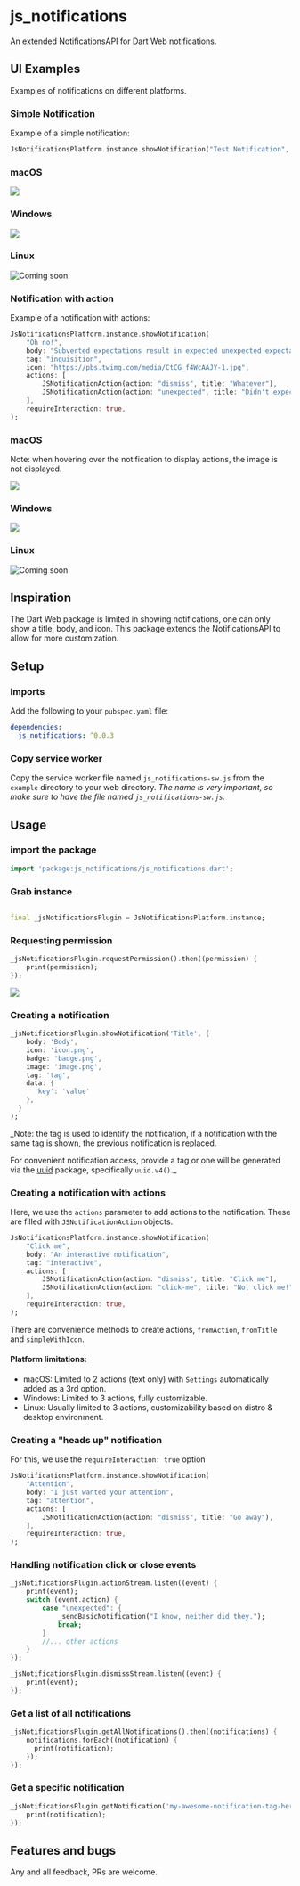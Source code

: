 # js_notifications
An extended NotificationsAPI for Dart Web notifications.

## UI Examples

Examples of notifications on different platforms.

### Simple Notification

Example of a simple notification:

```dart
JsNotificationsPlatform.instance.showNotification("Test Notification", tag: "test");
```

### macOS

![](https://raw.githubusercontent.com/cybex-dev/js_notifications/refs/heads/master/images/macos_simple_notification.png)

### Windows

![](https://raw.githubusercontent.com/cybex-dev/js_notifications/refs/heads/master/images/windows_simple_notification.png)

### Linux

![Coming soon](https://raw.githubusercontent.com/cybex-dev/js_notifications/refs/heads/master/images/linux_simple_notification.png)

### Notification with action

Example of a notification with actions:

```dart
JsNotificationsPlatform.instance.showNotification(
    "Oh no!",
    body: "Subverted expectations result in expected unexpected expectations. Anyway, check the icon...",
    tag: "inquisition",
    icon: "https://pbs.twimg.com/media/CtCG_f4WcAAJY-1.jpg",
    actions: [
        JSNotificationAction(action: "dismiss", title: "Whatever"),
        JSNotificationAction(action: "unexpected", title: "Didn't expect that"),
    ],
    requireInteraction: true,
);
```

### macOS

Note: when hovering over the notification to display actions, the image is not displayed.

![](https://raw.githubusercontent.com/cybex-dev/js_notifications/refs/heads/master/images/macos_unexpected_notification.png)

### Windows

![](https://raw.githubusercontent.com/cybex-dev/js_notifications/refs/heads/master/images/windows_unexpected_notification.png)

### Linux

![Coming soon](https://raw.githubusercontent.com/cybex-dev/js_notifications/refs/heads/master/images/linux_unexpected_notification.png)

## Inspiration
The Dart Web package is limited in showing notifications, one can only show a title, body, and icon. This package extends the NotificationsAPI to allow for more customization.

## Setup

### Imports
Add the following to your `pubspec.yaml` file:
```yaml
dependencies:
  js_notifications: ^0.0.3
```

### Copy service worker
Copy the service worker file named `js_notifications-sw.js` from the `example` directory to your web directory. _The name is very important, so make sure to have the file named `js_notifications-sw.js`._

## Usage

### import the package
```dart
import 'package:js_notifications/js_notifications.dart';
```

### Grab instance
```dart

final _jsNotificationsPlugin = JsNotificationsPlatform.instance;
```


### Requesting permission
```dart
_jsNotificationsPlugin.requestPermission().then((permission) {
    print(permission);
});
```

![](https://raw.githubusercontent.com/cybex-dev/js_notifications/refs/heads/master/images/chrome_permissions.png)

### Creating a notification
```dart
_jsNotificationsPlugin.showNotification('Title', {
    body: 'Body',
    icon: 'icon.png',
    badge: 'badge.png',
    image: 'image.png',
    tag: 'tag',
    data: {
      'key': 'value'
    },
  }
);
```

_Note: the tag is used to identify the notification, if a notification with the same tag is shown, the previous notification is replaced.

For convenient notification access, provide a tag or one will be generated via the [uuid](https://pub.dev/packages/uuid) package, specifically `uuid.v4()`._

### Creating a notification with actions

Here, we use the `actions` parameter to add actions to the notification. These are filled with `JSNotificationAction` objects.

```dart
JsNotificationsPlatform.instance.showNotification(
    "Click me",
    body: "An interactive notification",
    tag: "interactive",
    actions: [
        JSNotificationAction(action: "dismiss", title: "Click me"),
        JSNotificationAction(action: "click-me", title: "No, click me!"),
    ],
    requireInteraction: true,
);
```

There are convenience methods to create actions, `fromAction`, `fromTitle` and `simpleWithIcon`.

#### Platform limitations:
- macOS: Limited to 2 actions (text only) with `Settings` automatically added as a 3rd option. 
- Windows: Limited to 3 actions, fully customizable.
- Linux: Usually limited to 3 actions, customizability based on distro & desktop environment.

### Creating a "heads up" notification

For this, we use the `requireInteraction: true` option

```dart
JsNotificationsPlatform.instance.showNotification(
    "Attention",
    body: "I just wanted your attention",
    tag: "attention",
    actions: [
        JSNotificationAction(action: "dismiss", title: "Go away"),
    ],
    requireInteraction: true,
);
```

### Handling notification click or close events
```dart
_jsNotificationsPlugin.actionStream.listen((event) {
    print(event);
    switch (event.action) {
        case "unexpected": {
            _sendBasicNotification("I know, neither did they.");
            break;
        }
        //... other actions
    }
});

_jsNotificationsPlugin.dismissStream.listen((event) {
    print(event);
});
```


### Get a list of all notifications
```dart
_jsNotificationsPlugin.getAllNotifications().then((notifications) {
    notifications.forEach((notification) {
      print(notification);
    });
});
```

### Get a specific notification
```dart
_jsNotificationsPlugin.getNotification('my-awesome-notification-tag-here').then((notification) {
    print(notification);
});
```

## Features and bugs

Any and all feedback, PRs are welcome.
